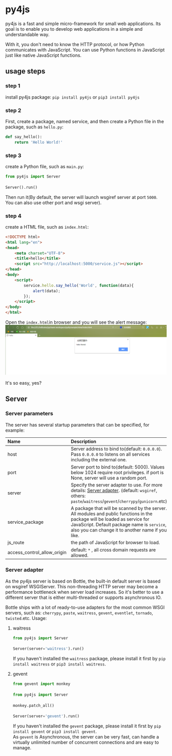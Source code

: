# py4js
py4js is a fast and simple micro-framework for small web applications. Its goal is to enable you to develop
web applications in a simple and understandable way. 

With it, you don't need to know the HTTP protocol, or how Python communicates with JavaScript. You can use Python functions in JavaScript just like native JavaScript functions.

## usage steps

### step 1
install py4js package: `pip install py4js` or `pip3 install py4js`

### step 2
First, create a package, named service, and then create a Python file in the package, such as `hello.py`:
```python
def say_hello():
    return 'Hello World!'
```

### step 3
create a Python file, such as `main.py`:
```python
from py4js import Server

Server().run()
```
Then run it(By default, the server will launch wsgiref server at port `5000`. You can also use other port and wsgi server).

### step 4
create a HTML file, such as `index.html`:
```html
<!DOCTYPE html>
<html lang="en">
<head>
    <meta charset="UTF-8">
    <title>hello</title>
    <script src="http://localhost:5000/service.js"></script>
</head>
<body>
    <script>
        service.hello.say_hello('World', function(data){
            alert(data);
        });
    </script>
</body>
</html>
```

Open the `index.html`in browser and you will see the alert message:
![image](https://github.com/lixk/py4js/raw/master/sample/screenshots/alert-hello.png)

It's so easy, yes?

## Server
### Server parameters
The server has several startup parameters that can be specified, for example:

| Name | Description |
| :--- | :--- |
| host | Server address to bind to(default: `0.0.0.0`). Pass `0.0.0.0` to listens on  all services including the external one. |
| port | Server port to bind to(default: 5000). Values below 1024 require root privileges. if port is None, server will use a random port. |
| server | Specify the server adapter to use. For more details: [Server adapter](#serverAdapter). (default: `wsgiref`, others: `paste`/`waitress`/`gevent`/`cherrypy`/`gunicorn`.etc). |
| service_package | A package that will be scanned by the server. All modules and public functions in the package will be loaded as service for JavaScript. Default package name is `service`, also you can change it to another name if you like. |
| js_route | the path of JavaScript for browser to load. |
| access_control_allow_origin | default: `*` , all cross domain requests are allowed. |

### Server adapter
<span id="serverAdapter"></span>
As the py4js server is based on Bottle, the built-in default server is based on wsgiref WSGIServer. This non-threading HTTP server may become a performance bottleneck when server load increases. 
So it's better to use a different server that is either multi-threaded or supports asynchronous IO.

Bottle ships with a lot of ready-to-use adapters for the most common WSGI servers, such as:
`cherrypy`, `paste`, `waitress`, `gevent`, `eventlet`, `tornado`, `twisted`.etc. 
Usage:
 1. waitress
    ```python
    from py4js import Server

    Server(server='waitress').run()
    ```
    If you haven't installed the `waitress` package, please install it first by `pip install waitress` or `pip3 install waitress`.

 2. gevent
    ```python
    from gevent import monkey

    from py4js import Server
    
    monkey.patch_all()
    
    Server(server='gevent').run()
    ```
    If you haven't installed the `gevent` package, please install it first by `pip install gevent` or `pip3 install gevent`.  
    As `gevent` is Asynchronous, the server can be very fast, can handle a virtually unlimited number of concurrent connections and are easy to manage. 

